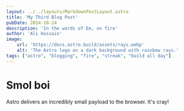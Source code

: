 ```yaml
---
layout: ../../layouts/MarkdownPostLayout.astro
title: 'My Third Blog Post'
pubDate: 2024-10-24
description: 'In the words of Em, on fire'
author: 'Ali Hussain'
image:
    url: 'https://docs.astro.build/assets/rays.webp'
    alt: 'The Astro logo on a dark background with rainbow rays.'
tags: ["astro", "blogging", "fire", "streak", "build all day"]
---
```


# Smol boi
Astro delivers an incredibly small payload to the browser. It's cray!